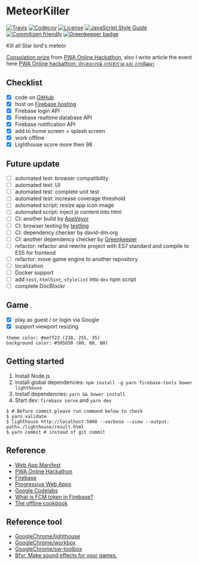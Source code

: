 # MeteorKiller

[![Travis](https://img.shields.io/travis/jojoee/pwa-online-hackathon.svg)](https://travis-ci.org/jojoee/pwa-online-hackathon)
[![Codecov](https://img.shields.io/codecov/c/github/jojoee/pwa-online-hackathon.svg)](https://codecov.io/github/jojoee/pwa-online-hackathon)
[![License](https://img.shields.io/github/license/mashape/apistatus.svg)](http://opensource.org/licenses/MIT)
[![JavaScript Style Guide](https://img.shields.io/badge/code_style-standard-brightgreen.svg)](https://standardjs.com)
[![Commitizen friendly](https://img.shields.io/badge/commitizen-friendly-brightgreen.svg)](http://commitizen.github.io/cz-cli/) [![Greenkeeper badge](https://badges.greenkeeper.io/jojoee/pwa-online-hackathon.svg)](https://greenkeeper.io/)

Kill all Star lord's meteor

[Consolation prize](https://www.facebook.com/web.developer.th/photos/a.1753499484976901.1073741828.1753451068315076/1878784592448389/?type=3) from [PWA Online Hackathon](https://pwa.online.hackathon.in.th/), also I write article the event here [PWA Online hackathon: ประสบการณ์ การเข้าร่วม และ การพัฒนา](https://medium.com/@jojoee/pwa-online-hackathon-ประสบการณ์-การเข้าร่วม-และ-การพัฒนา-281e454fdff6)

## Checklist
- [x] code on [GitHub](https://github.com/jojoee/pwa-online-hackathon)
- [x] host on [Firebase hosting](https://pwa-online-hackathon-ae5f6.firebaseapp.com/)
- [x] Firebase login API
- [x] Firebase realtime database API
- [x] Firebase notification API
- [x] add to home screen + splash screen
- [x] work offline
- [x] Lighthouse score more then 98

## Future update
- [ ] automated test: browser compatibility
- [ ] automated test: UI
- [ ] automated test: complete unit test
- [ ] automated test: increase coverage threshold
- [ ] automated script: resize app icon image
- [ ] automated script: inject js content into html
- [ ] CI: another build by [AppVeyor](http://appveyor.com/)
- [ ] CI: browser testing by [testling](https://ci.testling.com/)
- [ ] CI: dependency checker by david-dm.org
- [ ] CI: another dependency checker by [Greenkeeper](https://greenkeeper.io/)
- [ ] refactor: refactor and rewrite project with ES7 standard and compile to ES5 for frontend
- [ ] refactor: move game engine to another repository
- [ ] localization
- [ ] Docker support
- [ ] add `test`, `htmlhint`, `stylelint` into `dev` npm script
- [ ] complete DocBlockr

## Game
- [x] play as guest / or login via Google
- [x] support viewport resizing

```
theme color: #eeff23 (238, 255, 35)
background color: #505050 (80, 80, 80)
```

## Getting started
1. Install Node.js
2. Install global dependencies: `npm install -g yarn firebase-tools bower lighthouse`
3. Install dependencies: `yarn && bower install`
4. Start dev: `firebase serve` and `yarn dev`

```
$ # Before commit please run command below to check
$ yarn validate
$ lighthouse http://localhost:5000 --verbose --view --output-path=./lighthouse/result.html
$ yarn commit # instead of git commit

```

## Reference
- [Web App Manifest](https://developer.mozilla.org/en-US/docs/Web/Manifest)
- [PWA Online Hackathon](https://pwa.online.hackathon.in.th/)
- [Firebase](https://firebase.google.com/)
- [Progressive Web Apps](https://developers.google.com/web/progressive-web-apps/)
- [Google Codelabs](https://codelabs.developers.google.com)
- [What is FCM token in Firebase?](https://stackoverflow.com/questions/37671380/what-is-fcm-token-in-firebase)
- [The offline cookbook](https://jakearchibald.com/2014/offline-cookbook/)

## Reference tool
- [GoogleChrome/lighthouse](https://github.com/GoogleChrome/lighthouse)
- [GoogleChrome/workbox](https://github.com/googlechrome/workbox)
- [GoogleChrome/sw-toolbox](https://github.com/GoogleChrome/sw-toolbox)
- [Bfxr.  Make sound effects for your games.](http://www.bfxr.net/)
